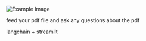 ![Example Image](./header/reader_pdf.jpeg)

feed your pdf file and ask any questions about the pdf

langchain + streamlit 

